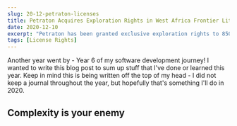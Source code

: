```yaml
---
slug: 20-12-petraton-licenses
title: Petraton Acquires Exploration Rights in West Africa Frontier Lithium Belt
date: 2020-12-10
excerpt: "Petraton has been granted exclusive exploration rights to 850 sq. km within the Western Nigeria Schist Belt"
tags: [License Rights]
---
```


Another year went by - Year 6 of my software development journey! I wanted to write this blog post to sum up stuff that I've done or learned this year. Keep in mind this is being written off the top of my head - I did not keep a journal throughout the year, but hopefully that's something I'll do in 2020.

## Complexity is your enemy
